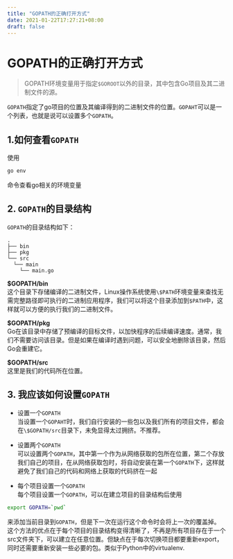```yaml
---
title: "GOPATH的正确打开方式"
date: 2021-01-22T17:27:21+08:00
draft: false
---
```

# GOPATH的正确打开方式

> GOPATH环境变量用于指定```$GOROOT```以外的目录，其中包含Go项目及其二进制文件的源。

```GOPATH```指定了go项目的位置及其编译得到的二进制文件的位置。```GOPAHT```可以是一个列表，也就是说可以设置多个```GOPATH```。

## 1.如何查看```GOPATH```     

使用
```bash
go env
```
命令查看go相关的环境变量

## 2. ```GOPATH```的目录结构

```GOPATH```的目录结构如下：  
```
.
├── bin
├── pkg
└── src
  └── main
    └── main.go
```

**\$GOPATH/bin**  
这个目录下存储编译的二进制文件，Linux操作系统使用```\$PATH```环境变量来查找无需完整路径即可执行的二进制应用程序，我们可以将这个目录添加到```$PATH```中，这样就可以方便的执行我们的二进制文件。

**\$GOPATH/pkg**  
Go在该目录中存储了预编译的目标文件，以加快程序的后续编译速度。通常，我们不需要访问该目录。但是如果在编译时遇到问题，可以安全地删除该目录，然后Go会重建它。

**\$GOPATH/src**  
这里是我们的代码所在位置。

## 3. 我应该如何设置```GOPATH```

* 设置一个`GOPATH`  
当设置一个`GOPAHT`时，我们自行安装的一些包以及我们所有的项目文件，都会在`\$GOPATH/src`目录下，未免显得太过拥挤。不推荐。

* 设置两个`GOPATH`  
可以设置两个`GOPATH`，其中第一个作为从网络获取的包所在位置，第二个存放我们自己的项目，在从网络获取包时，将自动安装在第一个`GOPATH`下，这样就避免了我们自己的代码和网络上获取的代码挤在一起

* 每个项目设置一个`GOPATH`  
每个项目设置一个`GOPATH`，可以在建立项目的目录结构后使用
```bash
export GOPATH=`pwd`
```
来添加当前目录到`GOPATH`，但是下一次在运行这个命令时会将上一次的覆盖掉。这个方法的优点在于每个项目的目录结构变得清晰了，不再是所有项目存在于一个src文件夹下，可以建立在任意位置。但缺点在于每次切换项目都要重新export，同时还需要重新安装一些必要的包。类似于Python中的virtualenv.


```python

```
